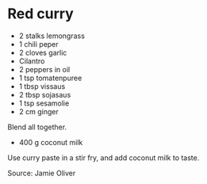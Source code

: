 # Red curry

- 2 stalks lemongrass
- 1 chili peper
- 2 cloves garlic
- Cilantro
- 2 peppers in oil
- 1 tsp tomatenpuree
- 1 tbsp vissaus
- 2 tbsp sojasaus
- 1 tsp sesamolie
- 2 cm ginger

Blend all together.

- 400 g coconut milk

Use curry paste in a stir fry, and add coconut milk to taste.

Source: Jamie Oliver
